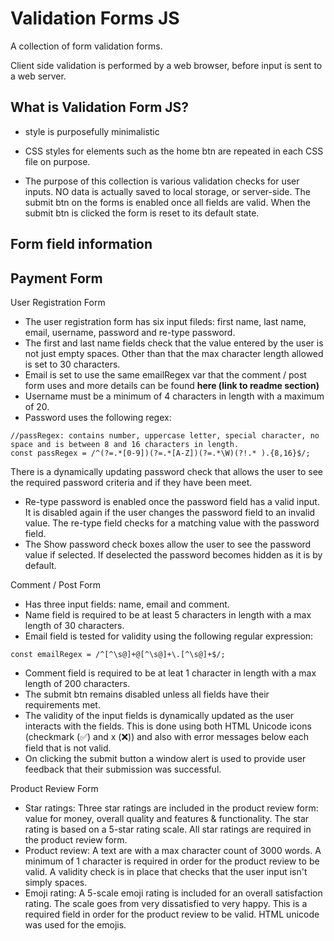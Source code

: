 # Validation Forms JS

A collection of form validation forms.

Client side validation is performed by a web browser, before input is sent to a web server.

## What is Validation Form JS?

- style is purposefully minimalistic
- CSS styles for elements such as the home btn are repeated in each CSS file on purpose.

- The purpose of this collection is various validation checks for user inputs. NO data is actually saved to local storage, or server-side. The submit btn on the forms is enabled once all fields are valid. When the submit btn is clicked the form is reset to its default state. 

## Form field information

Payment Form 
- 



User Registration Form 
- The user registration form has six input fileds: first name, last name, email, username, password and re-type password. 
- The first and last name fields check that the value entered by the user is not just empty spaces. Other than that the max character length allowed is set to 30 characters. 
- Email is set to use the same emailRegex var that the comment / post form uses and more details can be found **here (link to readme section)**
- Username must be a minimum of 4 characters in length with a maximum of 20. 
- Password uses the following regex: 
```
//passRegex: contains number, uppercase letter, special character, no space and is between 8 and 16 characters in length.
const passRegex = /^(?=.*[0-9])(?=.*[A-Z])(?=.*\W)(?!.* ).{8,16}$/;
```
There is a dynamically updating password check that allows the user to see the required password criteria and if they have been meet. 
- Re-type password is enabled once the password field has a valid input. It is disabled again if the user changes the password field to an invalid value. The re-type field checks for a matching value with the password field. 
- The Show password check boxes allow the user to see the password value if selected. If deselected the password becomes hidden as it is by default.  



Comment / Post Form 
- Has three input fields: name, email and comment. 
- Name field is required to be at least 5 characters in length with a max length of 30 characters. 
- Email field is tested for validity using the following regular expression:
```
const emailRegex = /^[^\s@]+@[^\s@]+\.[^\s@]+$/;
```
- Comment field is required to be at leat 1 character in length with a max length of 200 characters. 
- The submit btn remains disabled unless all fields have their requirements met.
- The validity of the input fields is dynamically updated as the user interacts with the fields. 
This is done using both HTML Unicode icons (checkmark (&#9989;) and x (&#10060;)) and also with error messages below each field that is not valid. 
- On clicking the submit button a window alert is used to provide user feedback that their submission was successful.



Product Review Form 
- Star ratings: Three star ratings are included in the product review form: value for money, overall quality and features & functionality. The star rating is based on a 5-star rating scale. All star ratings are required in the product review form.   
- Product review: A text are with a max character count of 3000 words. A minimum of 1 character is required in order for the product review to be valid. A validity check is in place that checks that the user input isn't simply spaces. 
- Emoji rating: A 5-scale emoji rating is included for an overall satisfaction rating. The scale goes from very dissatisfied to very happy. This is a required field in order for the product review to be valid. HTML unicode was used for the emojis. 
